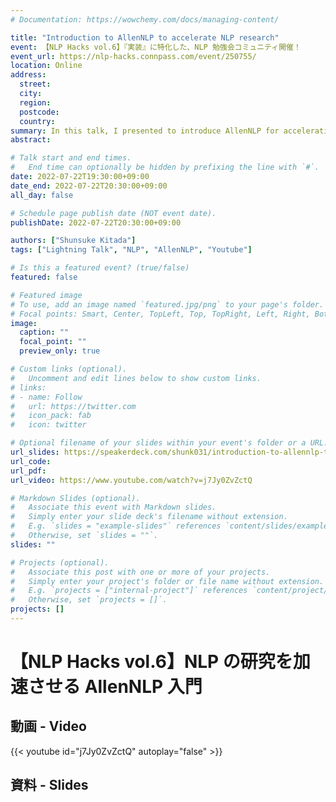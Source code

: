 ```yaml
---
# Documentation: https://wowchemy.com/docs/managing-content/

title: "Introduction to AllenNLP to accelerate NLP research"
event: 【NLP Hacks vol.6】『実装』に特化した、NLP 勉強会コミュニティ開催！
event_url: https://nlp-hacks.connpass.com/event/250755/
location: Online
address:
  street:
  city:
  region:
  postcode:
  country:
summary: In this talk, I presented to introduce AllenNLP for accelerating NLP research in Japanese.
abstract:

# Talk start and end times.
#   End time can optionally be hidden by prefixing the line with `#`.
date: 2022-07-22T19:30:00+09:00
date_end: 2022-07-22T20:30:00+09:00
all_day: false

# Schedule page publish date (NOT event date).
publishDate: 2022-07-22T20:30:00+09:00

authors: ["Shunsuke Kitada"]
tags: ["Lightning Talk", "NLP", "AllenNLP", "Youtube"]

# Is this a featured event? (true/false)
featured: false

# Featured image
# To use, add an image named `featured.jpg/png` to your page's folder. 
# Focal points: Smart, Center, TopLeft, Top, TopRight, Left, Right, BottomLeft, Bottom, BottomRight.
image:
  caption: ""
  focal_point: ""
  preview_only: true

# Custom links (optional).
#   Uncomment and edit lines below to show custom links.
# links:
# - name: Follow
#   url: https://twitter.com
#   icon_pack: fab
#   icon: twitter

# Optional filename of your slides within your event's folder or a URL.
url_slides: https://speakerdeck.com/shunk031/introduction-to-allennlp-to-accelerate-nlp-research
url_code:
url_pdf:
url_video: https://www.youtube.com/watch?v=j7Jy0ZvZctQ

# Markdown Slides (optional).
#   Associate this event with Markdown slides.
#   Simply enter your slide deck's filename without extension.
#   E.g. `slides = "example-slides"` references `content/slides/example-slides.md`.
#   Otherwise, set `slides = ""`.
slides: ""

# Projects (optional).
#   Associate this post with one or more of your projects.
#   Simply enter your project's folder or file name without extension.
#   E.g. `projects = ["internal-project"]` references `content/project/deep-learning/index.md`.
#   Otherwise, set `projects = []`.
projects: []
---
```


# 【NLP Hacks vol.6】NLP の研究を加速させる AllenNLP 入門

## 動画 - Video

{{< youtube id="j7Jy0ZvZctQ" autoplay="false" >}}

## 資料 - Slides

<script async class="speakerdeck-embed" data-id="5b2abe097db54f5e97f5088dd3ff64c4" data-ratio="1.33333333333333" src="//speakerdeck.com/assets/embed.js"></script>
